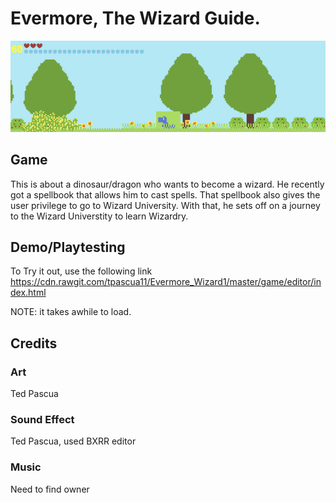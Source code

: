 # Evermore, The Wizard Guide.

![Alt text](https://github.com/tpascua11/Evermore_Wizard1/blob/master/document/DinosaurWizard.gif "Optional title")

## Game
This is about a dinosaur/dragon who wants to become a wizard. He recently got a spellbook that allows him to cast spells. That spellbook also gives the user privilege to go to Wizard University. With that, he sets off on a journey to the Wizard Universtity to learn Wizardry. 

## Demo/Playtesting
To Try it out, use the following link
https://cdn.rawgit.com/tpascua11/Evermore_Wizard1/master/game/editor/index.html

NOTE: it takes awhile to load.

## Credits

### Art

Ted Pascua

### Sound Effect

  Ted Pascua, used BXRR editor

### Music
   Need to find owner


